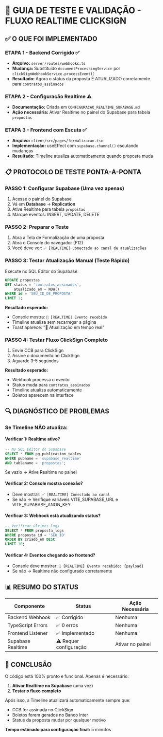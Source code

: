 # 🧪 GUIA DE TESTE E VALIDAÇÃO - FLUXO REALTIME CLICKSIGN

## ✅ O QUE FOI IMPLEMENTADO

### ETAPA 1 - Backend Corrigido ✅
- **Arquivo:** `server/routes/webhooks.ts`
- **Mudança:** Substituído `documentProcessingService` por `clickSignWebhookService.processEvent()`
- **Resultado:** Agora o status da proposta É ATUALIZADO corretamente para `contratos_assinados`

### ETAPA 2 - Configuração Realtime ⚠️
- **Documentação:** Criada em `CONFIGURACAO_REALTIME_SUPABASE.md`
- **Ação necessária:** Ativar Realtime no painel do Supabase para tabela `propostas`

### ETAPA 3 - Frontend com Escuta ✅
- **Arquivo:** `client/src/pages/formalizacao.tsx`
- **Implementação:** useEffect com `supabase.channel()` escutando mudanças
- **Resultado:** Timeline atualiza automaticamente quando proposta muda

## 📋 PROTOCOLO DE TESTE PONTA-A-PONTA

### PASSO 1: Configurar Supabase (Uma vez apenas)
1. Acesse o painel do Supabase
2. Vá em **Database** → **Replication**
3. Ative Realtime para tabela `propostas`
4. Marque eventos: INSERT, UPDATE, DELETE

### PASSO 2: Preparar o Teste
1. Abra a Tela de Formalização de uma proposta
2. Abra o Console do navegador (F12)
3. Você deve ver: `✅ [REALTIME] Conectado ao canal de atualizações`

### PASSO 3: Testar Atualização Manual (Teste Rápido)
Execute no SQL Editor do Supabase:
```sql
UPDATE propostas 
SET status = 'contratos_assinados',
    atualizado_em = NOW()
WHERE id = 'SEU_ID_DE_PROPOSTA'
LIMIT 1;
```

**Resultado esperado:**
- Console mostra: `📡 [REALTIME] Evento recebido`
- Timeline atualiza sem recarregar a página
- Toast aparece: "📡 Atualização em tempo real"

### PASSO 4: Testar Fluxo ClickSign Completo
1. Envie CCB para ClickSign
2. Assine o documento no ClickSign
3. Aguarde 3-5 segundos

**Resultado esperado:**
- Webhook processa o evento
- Status muda para `contratos_assinados`
- Timeline atualiza automaticamente
- Boletos aparecem na interface

## 🔍 DIAGNÓSTICO DE PROBLEMAS

### Se Timeline NÃO atualiza:

#### Verificar 1: Realtime ativo?
```sql
-- No SQL Editor do Supabase
SELECT * FROM pg_publication_tables 
WHERE pubname = 'supabase_realtime' 
AND tablename = 'propostas';
```
Se vazio → Ative Realtime no painel

#### Verificar 2: Console mostra conexão?
- Deve mostrar: `✅ [REALTIME] Conectado ao canal`
- Se não → Verifique variáveis VITE_SUPABASE_URL e VITE_SUPABASE_ANON_KEY

#### Verificar 3: Webhook está atualizando status?
```sql
-- Verificar últimos logs
SELECT * FROM proposta_logs 
WHERE proposta_id = 'SEU_ID'
ORDER BY criado_em DESC 
LIMIT 10;
```

#### Verificar 4: Eventos chegando ao frontend?
- Console deve mostrar: `📡 [REALTIME] Evento recebido: {payload}`
- Se não → Realtime não configurado corretamente

## 📊 RESUMO DO STATUS

| Componente | Status | Ação Necessária |
|------------|--------|-----------------|
| Backend Webhook | ✅ Corrigido | Nenhuma |
| TypeScript Errors | ✅ 0 erros | Nenhuma |
| Frontend Listener | ✅ Implementado | Nenhuma |
| Supabase Realtime | ⚠️ Requer configuração | Ativar no painel |

## 🚀 CONCLUSÃO

O código está 100% pronto e funcional. Apenas é necessário:
1. **Ativar Realtime no Supabase** (uma vez)
2. **Testar o fluxo completo**

Após isso, a Timeline atualizará automaticamente sempre que:
- CCB for assinada no ClickSign
- Boletos forem gerados no Banco Inter
- Status da proposta mudar por qualquer motivo

**Tempo estimado para configuração final:** 5 minutos